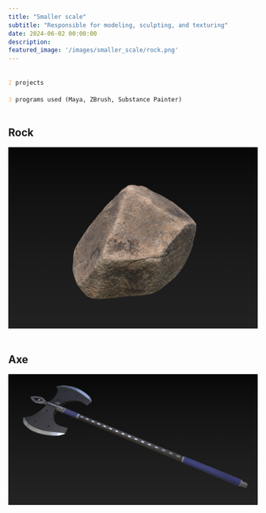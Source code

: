 ```yaml
---
title: "Smaller scale"
subtitle: "​Responsible for modeling, sculpting, and texturing"
date: 2024-06-02 00:00:00
description: 
featured_image: '/images/smaller_scale/rock.png'
---
```


<code>
<span style="color: #F5B373">2</span> projects<br/>
<span style="color: #F5B373">3</span> programs used (Maya, ZBrush, Substance Painter)
</code>



<br/>

## Rock 

<div class="gallery" data-columns="1">
	<img src="/images/smaller_scale/rock.png">
</div>



<br/>

## Axe 

<div class="gallery" data-columns="1">
	<img src="/images/smaller_scale/axe.png">
</div>